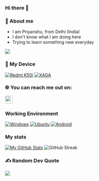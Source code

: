 ### Hi there 👋

### 🔭 About me
- I am Priyanshu, from Delhi (India)
- I don't know what I am doing here
- Trying to learn something new everyday

![](https://komarev.com/ghpvc/?username=priiii1808&color=red)

### 📱 My Device
[![Redmi K50i](https://img.shields.io/badge/Redmi-K50i-blue)](https://www.gsmarena.com/xiaomi_redmi_k50i-11653.php) [![XAGA](https://img.shields.io/badge/Codename-xaga-red)](https://www.gsmarena.com/xiaomi_redmi_k50i-11653.php)

### 🌐 You can reach me out on: ###
<p>
  <a href="https://t.me/priiii08918"><img src="https://img.shields.io/badge/telegram-%231DA1F2.svg?&style=for-the-badge&logo=telegram&logoColor=black" height=25></a>
</p>

### Working Environment
[![Windows](https://img.shields.io/badge/Windows-0078D6?style=for-the-badge&logo=windows&logoColor=green)](https://www.microsoft.com/en-us/software-download/windows10ISO)
[![Ubuntu](https://img.shields.io/badge/Ubuntu-E95420?style=for-the-badge&logo=Ubuntu&logoColor=white)](https://ubuntu.com/)
[![Android](https://img.shields.io/badge/Android-3DDC84?style=for-the-badge&logo=android&logoColor=black)](https://www.android.com/)

### My stats
[![My GitHub Stats](https://github-readme-stats.vercel.app/api/?username=priiii1808&count_private=true&theme=blue-green&hide_border=true&border_radius=10&showicons=true)]()
![GitHub Streak](https://github-readme-streak-stats.herokuapp.com?user=priiii1808&theme=blue-green&hide_border=true&border_radius=10&showicons=true)

### ✍️ Random Dev Quote
![](https://quotes-github-readme.vercel.app/api?type=horizontal&theme=radical)
